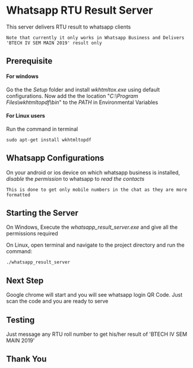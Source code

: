 # Whatsapp RTU Result Server
This server delivers RTU result to whatsapp clients
```
Note that currently it only works in Whatsapp Business and Delivers 'BTECH IV SEM MAIN 2019' result only
```

## Prerequisite
#### For windows
Go the the *Setup* folder and install *wkhtmltox.exe* using default configurations.
Now add the the location "*C:\Program Files\wkhtmltopdf\bin*" to the *PATH* in Environmental Variables

#### For Linux users
Run the command in terminal
```
sudo apt-get install wkhtmltopdf
```

## Whatsapp Configurations
On your android or ios device on which whatsapp business is installed, *disable* the *permission* to whatsapp to *read the contacts*
```
This is done to get only mobile numbers in the chat as they are more formatted
```

## Starting the Server
On Windows, Execute the *whatsapp_result_server.exe* and give all the permissions required

On Linux, open terminal and navigate to the project directory and run the command:
```
./whatsapp_result_server
```

## Next Step
Google chrome will start and you will see whatsapp login QR Code. Just scan the code and you are ready to serve

## Testing
Just message any RTU roll number to get his/her result of 'BTECH IV SEM MAIN 2019'

## Thank You